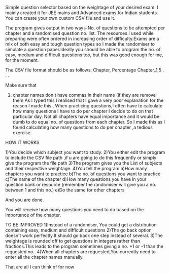 Simple question selector based on the weightage of your desired exam.
I mainly created it for JEE mains and Advanced exams for Indian students.
You can create your own custom CSV file and use it.

The program gives output in two ways-No. of questions to be attempted per
chapter and a randomised question no. list.
The resources I used while preparing were often ordered in 
increasing order of difficulty.Exams are a mix of both easy and tough question types
so I made the randomiser to simulate a question paper.Ideally you should be able to program 
the no. of easy, medium and difficult questions too, but this was good enough for me, for the moment.

The CSV file format should be as follows:
Chapter, Percentage
Chapter_1,5
.
.
.

Make sure that
1) chapter names don't have commas in their name (if they are remove them
As I typed this I realised that I gave a very poor explanation for the reason I made this
, When practicing questions,I often have to calculate how many questions I have to do per chapter I decide to do on that particular day.
Not all chapters have equal importance and it would be dumb to do equal no. of questions from each chapter.
So I made this as I found calculating how many questions to do per chapter ,a tedious exercise.


HOW IT WORKS

1)You decide which subject you want to study.
2)You either edit the program to include the CSV file path ,if u are going to do this frequently or simply give the program the file path
3)The program gives you the List of subjects and their respective weightage.
4)You tell the program
a)How many chapters you want to practice
b)The no. of questions you want to practice
c)The name of the chapter
d)How many questions you have in your question bank or resource (remember the randomiser will give you a no. between 1 and this no.)
e)Do the same for other chapters

And you are done.

You will receive how many questions you need to do based on the importance of the chapter.


TO BE IMPROVED
1)Instead of a randomiser, You could get a distribution containing easy, medium and difficult questions
2)The go back option doesn't work perfectly.It should go back one step instead of several.
3)The weightage is rounded off to get questions in integers rather than fractions.This leads to the program sometimes giving a no. +1 or -1 than the requested no..
4)When all chapters are requested,You currently need to enter all the chapter names manually.

That are all I can think of for now
